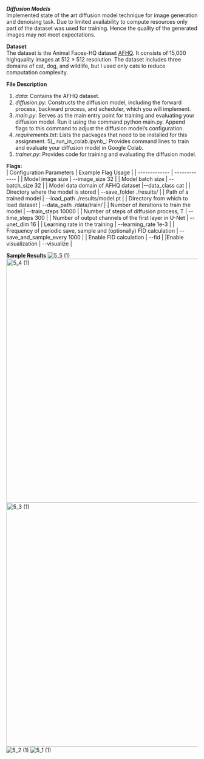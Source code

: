 ***Diffusion Models***\
Implemented state of the art diffusion model technique for image generation and denoising task. Due to limited availability to compute resources only part of the dataset was used for training. Hence the quality of the generated images may not meet expectations.

**Dataset**\
The dataset is the Animal Faces-HQ dataset [AFHQ](https://github.com/clovaai/stargan-v2/blob/master/README.md#animal-faces-hq-dataset-afhq). It consists of 15,000 highquality
images at 512 × 512 resolution. The dataset includes three domains of cat, dog, and wildlife, but I used only cats to reduce computation complexity.

**File Description**
1) _data_: Contains the AFHQ dataset.
2) _diffusion.py:_ Constructs the diffusion model, including the forward process, backward process, and scheduler, which you will implement.
3) _main.py_: Serves as the main entry point for training and evaluating your diffusion model. Run it using the command python main.py. Append flags to this command to adjust the diffusion model’s configuration.
4) _requirements.txt_: Lists the packages that need to be installed for this assignment.
5)_ run_in_colab.ipynb_: Provides command lines to train and evaluate your diffusion model in Google Colab.
6) _trainer.py_: Provides code for training and evaluating the diffusion model.

**Flags:**\
| Configuration Parameters  | Example Flag Usage |
| ------------- | ------------- |
| Model image size | --image_size 32 |
| Model batch size | --batch_size 32 |
| Model data domain of AFHQ dataset |--data_class cat |
| Directory where the model is stored | --save_folder ./results/ |
| Path of a trained model | --load_path ./results/model.pt |
| Directory from which to load dataset | --data_path ./data/train/ |
| Number of iterations to train the model  | --train_steps 10000 |
| Number of steps of diffusion process, T | --time_steps 300 |
| Number of output channels of the first layer in U-Net | --unet_dim 16 |
| Learning rate in the training | --learning_rate 1e-3 |
| Frequency of periodic save, sample and (optionally) FID calculation | --save_and_sample_every 1000 |
| Enable FID calculation | --fid |
|Enable visualization | --visualize |

**Sample Results**
![5_5 (1)](https://github.com/vigkneshvr/Diffusion-Model/assets/48051034/cbe5c891-d256-46a9-9d60-2466193c9d4a)
<img width="641" alt="5_4 (1)" src="https://github.com/vigkneshvr/Diffusion-Model/assets/48051034/f75b2438-e1f2-41d9-ae53-7e27a567fb3b">
<img width="641" alt="5_3 (1)" src="https://github.com/vigkneshvr/Diffusion-Model/assets/48051034/86a761d9-3254-4bf2-8939-65573dff98f1">
![5_2 (1)](https://github.com/vigkneshvr/Diffusion-Model/assets/48051034/1f8ae7df-f2f4-4f4f-98b1-27cd4eab796e)
![5_1 (1)](https://github.com/vigkneshvr/Diffusion-Model/assets/48051034/0edcb4aa-d6a2-4411-b532-4b3da35415d4)



